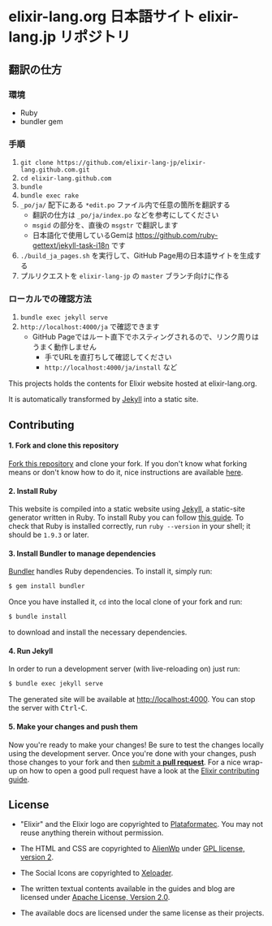 # elixir-lang.org 日本語サイト elixir-lang.jp リポジトリ

## 翻訳の仕方

### 環境

- Ruby
- bundler gem

### 手順

1. `git clone https://github.com/elixir-lang-jp/elixir-lang.github.com.git`
1. `cd elixir-lang.github.com`
1. `bundle`
1. `bundle exec rake`
1. `_po/ja/` 配下にある `*edit.po` ファイル内で任意の箇所を翻訳する
    - 翻訳の仕方は `_po/ja/index.po` などを参考にしてください
    - `msgid` の部分を、直後の `msgstr` で翻訳します
    - 日本語化で使用しているGemは https://github.com/ruby-gettext/jekyll-task-i18n です
1. `./build_ja_pages.sh` を実行して、GitHub Page用の日本語サイトを生成する
1. プルリクエストを `elixir-lang-jp` の `master` ブランチ向けに作る

### ローカルでの確認方法

1. `bundle exec jekyll serve`
1. `http://localhost:4000/ja` で確認できます
    - GitHub Pageではルート直下でホスティングされるので、リンク周りはうまく動作しません
        - 手でURLを直打ちして確認してください
        - `http://localhost:4000/ja/install` など

This projects holds the contents for Elixir website hosted at elixir-lang.org.

It is automatically transformed by [Jekyll](https://github.com/mojombo/jekyll) into a static site.

## Contributing

#### 1. Fork and clone this repository

[Fork this
repository](https://github.com/elixir-lang/elixir-lang.github.com/fork) and
clone your fork. If you don't know what forking means or don't know how to do
it, nice instructions are available
[here](https://help.github.com/articles/fork-a-repo/).

#### 2. Install Ruby

This website is compiled into a static website using
[Jekyll](http://jekyllrb.com), a static-site generator written in Ruby. To
install Ruby you can follow [this
guide](https://www.ruby-lang.org/en/documentation/installation/). To check that
Ruby is installed correctly, run `ruby --version` in your shell; it should be
`1.9.3` or later.

#### 3. Install Bundler to manage dependencies

[Bundler](http://bundler.io) handles Ruby dependencies. To install it, simply
run:

```bash
$ gem install bundler
```

Once you have installed it, `cd` into the local clone of your fork and run:

```bash
$ bundle install
```

to download and install the necessary dependencies.

#### 4. Run Jekyll

In order to run a development server (with live-reloading on) just run:

```bash
$ bundle exec jekyll serve
```

The generated site will be available at [http://localhost:4000](http://localhost:4000). You can stop the
server with <kbd>Ctrl</kbd>-<kbd>C</kbd>.

#### 5. Make your changes and push them

Now you're ready to make your changes! Be sure to test the changes locally using
the development server. Once you're done with your changes, push those changes
to your fork and then [submit a **pull
request**](https://help.github.com/articles/using-pull-requests/). For a nice
wrap-up on how to open a good pull request have a look at the [Elixir
contributing
guide](https://github.com/elixir-lang/elixir/#contributing).

## License

* "Elixir" and the Elixir logo are copyrighted to [Plataformatec](http://plataformatec.com.br/). You may not reuse anything therein without permission.

* The HTML and CSS are copyrighted to [AlienWp](http://alienwp.com/) under [GPL license, version 2](http://www.gnu.org/licenses/old-licenses/gpl-2.0.html).

* The Social Icons are copyrighted to [Xeloader](http://xeloader.deviantart.com/art/Socialis-2-Freebie-213292616).

* The written textual contents available in the guides and blog are licensed under [Apache License, Version 2.0](http://www.apache.org/licenses/LICENSE-2.0).

* The available docs are licensed under the same license as their projects.
